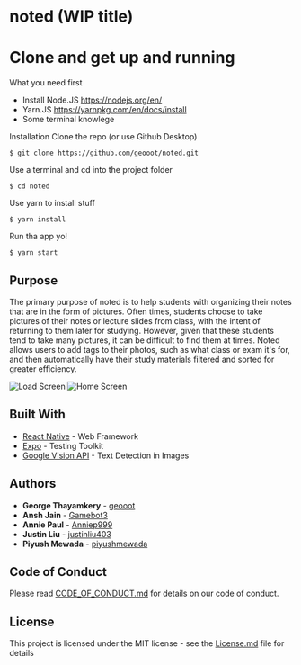 # noted (WIP title)

# Clone and get up and running

What you need first
- Install Node.JS https://nodejs.org/en/
- Yarn.JS https://yarnpkg.com/en/docs/install
- Some terminal knowlege

Installation
Clone the repo (or use Github Desktop)
```
$ git clone https://github.com/geooot/noted.git
```
Use a terminal and cd into the project folder
```
$ cd noted
```
Use yarn to install stuff
```
$ yarn install
```
Run tha app yo!
```
$ yarn start
```

## Purpose
The primary purpose of noted is to help students with organizing their notes that are in the form of pictures. Often times, students choose to take pictures of their notes or lecture slides from class, with the intent of returning to them later for studying. However, given that these students tend to take many pictures, it can be difficult to find them at times. Noted allows users to add tags to their photos, such as what class or exam it's for, and then automatically have their study materials filtered and sorted for greater efficiency.

![Load Screen](https://s3.amazonaws.com/sharkplayers/NotedLoad.PNG)
![Home Screen](https://s3.amazonaws.com/sharkplayers/NotedHome.PNG)

## Built With

* [React Native](https://facebook.github.io/react-native/) - Web Framework
* [Expo](https://expo.io/) - Testing Toolkit
* [Google Vision API](https://cloud.google.com/vision/) - Text Detection in Images

## Authors
* **George Thayamkery** - [geooot](https://github.com/geooot)
* **Ansh Jain** - [Gamebot3](https://github.com/Gamebot3)
* **Annie Paul** - [Anniep999](https://github.com/Anniep999)
* **Justin Liu** - [justinliu403](https://github.com/justinliu403)
* **Piyush Mewada** - [piyushmewada](https://github.com/piyushmewada)

## Code of Conduct

Please read [CODE_OF_CONDUCT.md](CODE_OF_CONDUCT.md) for details on our code of conduct.

## License

This project is licensed under the MIT license - see the [License.md](License.md) file for details


